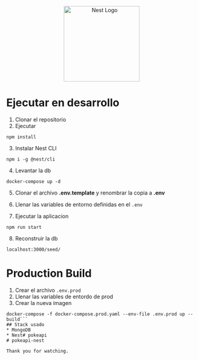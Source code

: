 <p align="center">
  <a href="http://nestjs.com/" target="blank"><img src="https://nestjs.com/img/logo-small.svg" width="200" alt="Nest Logo" /></a>
</p>

# Ejecutar en desarrollo

1. Clonar el repositorio
2. Ejecutar
```
npm install
```
3. Instalar Nest CLI
```
npm i -g @nest/cli
```
4. Levantar la db
```
docker-compose up -d
```
5. Clonar el archivo __.env.template__ y renombrar la copia a __.env__

6. Llenar las variables de entorno definidas en el ```.env```

7. Ejecutar la aplicacion
```
npm run start
```
8. Reconstruir la db
```
localhost:3000/seed/
```

# Production Build
1. Crear el archivo ```.env.prod```
2. Llenar las variables de entordo de prod
3. Crear la nueva imagen
```
docker-compose -f docker-compose.prod.yaml --env-file .env.prod up --build```
## Stack usado
* MongoDB
* Nest# pokeapi
# pokeapi-nest

Thank you for watching.